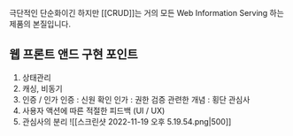 극단적인 단순화이긴 하지만 [[CRUD]]는 거의 모든 Web Information Serving 하는 제품의 본질입니다. 

## 웹 프론트 앤드 구현 포인트

1. 상태관리 
2. 캐싱, 비동기 
3. 인증 / 인가 
	인증 : 신원 확인
	인가 : 권한 검증 
	관련한 개념 : 횡단 관심사 
4. 사용자 액션에 따른 적절한 피드백 (UI / UX)
5. 관심사의 분리 
![[스크린샷 2022-11-19 오후 5.19.54.png|500]]
